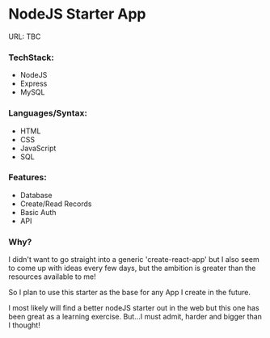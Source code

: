 # NodeJS Starter App

URL: TBC

### TechStack:

* NodeJS
* Express
* MySQL

### Languages/Syntax:

* HTML
* CSS
* JavaScript
* SQL

### Features:

* Database
* Create/Read Records
* Basic Auth
* API

### Why?

I didn't want to go straight into a generic 'create-react-app' but I also seem to come up with ideas every few days, but the ambition is greater than the resources available to me! 

So I plan to use this starter as the base for any App I create in the future. 

I most likely will find a better nodeJS starter out in the web but this one has been great as a learning exercise. But...I must admit, harder and bigger than I thought!

